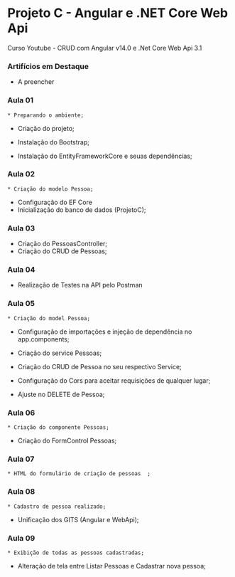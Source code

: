# Projeto C - Angular e .NET Core Web Api 
Curso Youtube - CRUD com Angular v14.0 e .Net Core Web Api 3.1

### Artifícios em Destaque
  * A preencher

### Aula 01
	* Preparando o ambiente;
  * Criação do projeto;
  * Instalação do Bootstrap;

  * Instalação do EntityFrameworkCore e seuas dependências;

### Aula 02
	* Criação do modelo Pessoa;
  * Configuração do EF Core
  * Inicialização do banco de dados (ProjetoC);

### Aula 03
  * Criação do PessoasController;
  * Criação do CRUD de Pessoas;  

### Aula 04
  * Realização de Testes na API pelo Postman

### Aula 05
	* Criação do model Pessoa;
  * Configuração de importações e injeção de dependência no app.components;
  * Criação do service Pessoas;
  * Criação do CRUD de Pessoa no seu respectivo Service;  

  * Configuração do Cors para aceitar requisições de qualquer lugar;
  * Ajuste no DELETE de Pessoa;

### Aula 06
	* Criação do componente Pessoas;
  * Criação do FormControl Pessoas;

### Aula 07
	* HTML do formulário de criação de pessoas  ;
  
### Aula 08
	* Cadastro de pessoa realizado;
  * Unificação dos GITS (Angular e WebApi);

### Aula 09
	* Exibição de todas as pessoas cadastradas;
  * Alteração de tela entre Listar Pessoas e Cadastrar nova pessoa;